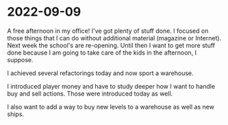 # 2022-09-09

A free afternoon in my office! I've got plenty of stuff done. I focused on
those things that I can do without additional material (magazine or Internet).
Next week the school's are re-opening. Until then I want to get more stuff
done because I am going to take care of the kids in the afternoon, I suppose.

I achieved several refactorings today and now sport a warehouse.

I introduced player money and have to study deeper how I want to handle buy and
sell actions. Those were introduced today as well.

I also want to add a way to buy new levels to a warehouse as well as new ships.
